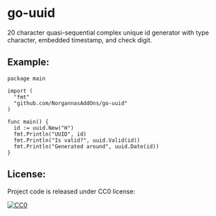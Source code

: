 # go-uuid

20 character quasi-sequential complex unique id generator with type character, embedded timestamp, and check digit.

## Example:

    package main
    
    import (
      "fmt"
      "github.com/NorgannasAddOns/go-uuid"
    )

    func main() {
      id := uuid.New("H")
      fmt.Println("UUID", id)
      fmt.Println("Is valid?", uuid.Valid(id))
      fmt.Println("Generated around", uuid.Date(id))
    }

## License:

Project code is released under CC0 license:

<a rel="license" href="http://creativecommons.org/publicdomain/zero/1.0/">
<img src="http://i.creativecommons.org/p/zero/1.0/88x31.png" style="border-style: none;" alt="CC0" />
</a>
    
  
